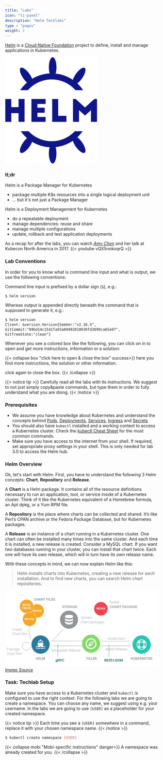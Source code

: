 ```yaml
---
title: "Labs"
icon: "ti-panel"
description: "Helm Techlabs"
type : "pages"
weight: 2
---
```


[Helm](https://github.com/helm/helm) is a [Cloud Native Foundation](https://www.cncf.io/) project to define, install and manage applications in Kubernetes.

![Helm Logo](helm-horizontal-color.png)

### tl;dr

Helm is a Package Manager for Kubernetes
* package multiple K8s resources into a single logical deployment unit
* ... but it's not just a Package Manager

Helm is a Deployment Management for Kubernetes
* do a repeatable deployment
* manage dependencies: reuse and share
* manage multiple configurations
* update, rollback and test application deployments

As a recap for after the labs, you can watch *[Amy Chen](https://twitter.com/TheAmyCode)* and her talk at Kubecon North America in 2017.
{{< youtube vQX5nokoqrQ >}}

### Lab Conventions

In order for you to know what is command line input and what is output, we use the following conventions:

Command line input is prefixed by a dollar sign (`$`), e.g.:

```
$ helm version
```

Whereas output is appended directly beneath the command that is supposed to generate it, e.g.:

```
$ helm version
Client: &version.Version{SemVer:"v2.16.5", GitCommit:"89bd14c1541fa93a09492010030fd3699ca65a97", GitTreeState:"clean"}
```

Whenever you see a colored box like the following, you can click on in to open and get more instructions, information or a solution:

{{< collapse box "click here to open & close the box" success>}}
here you find more instructions, the solution or other information.

click again to close the box.
{{< /collapse >}}

{{< notice tip >}}
Carefully read all the labs with its instructions. We suggest to not just simply copy&paste commands, but type them in order to fully understand what you are doing.
{{< /notice >}}

### Prerequisites

* We assume you have knowledge about Kubernetes and understand the concepts behind [Pods](https://kubernetes.io/docs/concepts/workloads/pods/pod/), [Deployments](https://kubernetes.io/docs/concepts/workloads/controllers/deployment/), [Services](https://kubernetes.io/docs/concepts/services-networking/service/), [Ingress](https://kubernetes.io/docs/concepts/services-networking/ingress/) and [Secrets](https://kubernetes.io/docs/concepts/services-networking/service/)
* You should also have `kubectl` installed and a working context to access a Kubernetes cluster. Check the [kubectl Cheat Sheet](https://kubernetes.io/docs/reference/kubectl/cheatsheet/) for the most common commands.
* Make sure you have access to the internet from your shell. If required, set appropriate proxy settings in your shell. This is only needed for lab 3.0 to access the Helm hub.


### Helm Overview

Ok, let's start with Helm. 
First, you have to understand the following 3 Helm concepts: **Chart**, **Repository** and **Release**.

A **Chart** is a Helm package. It contains all of the resource definitions necessary to run an application, tool, or service inside of a Kubernetes cluster. Think of it like the Kubernetes equivalent of a Homebrew formula, an Apt dpkg, or a Yum RPM file.

A **Repository** is the place where charts can be collected and shared. It’s like Perl’s CPAN archive or the Fedora Package Database, but for Kubernetes packages.

A **Release** is an instance of a chart running in a Kubernetes cluster. One chart can often be installed many times into the same cluster. And each time it is installed, a new release is created. Consider a MySQL chart. If you want two databases running in your cluster, you can install that chart twice. Each one will have its own release, which will in turn have its own release name.

With these concepts in mind, we can now explain Helm like this:

> Helm installs charts into Kubernetes, creating a new release for each installation. And to find new charts, you can search Helm chart repositories.

![Helm Architecture](architecture.png)
*[Image Source](https://www.slideshare.net/alexLM/helm-application-deployment-management-for-kubernetes)*

### Task: Techlab Setup

Make sure you have access to a Kubernetes cluster and `kubectl` is configured to use the right context. For the following labs we are going to create a namespace. You can choose any name, we suggest using e.g. your username. In the labs we are going to use `[USER]` as a placeholder for your created namespace. 

{{< notice tip >}}
Each time you see a `[USER]` somewhere in a command, replace it with your chosen namespace name.
{{< /notice >}}

```bash
$ kubectl create namespace [USER]
``` 

{{< collapse mobi "Mobi-specific instructions" danger>}}
A namespace was already created for you.
{{< /collapse >}}